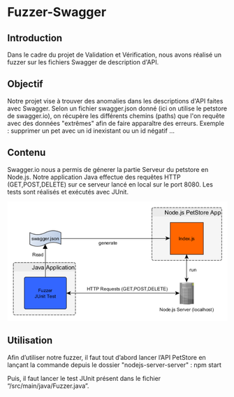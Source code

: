 # Fuzzer-Swagger

## Introduction
Dans le cadre du projet de Validation et Vérification, nous avons réalisé un fuzzer sur les fichiers Swagger de description d'API. 

## Objectif
Notre projet vise à trouver des anomalies dans les descriptions d'API faites avec Swagger. Selon un fichier swagger.json donné (ici on utilise le petstore de swagger.io), on récupère les différents chemins (paths) que l'on requête avec des données "extrêmes" afin de faire apparaître des erreurs. Exemple : supprimer un pet avec un id inexistant ou un id négatif ...

## Contenu
Swagger.io nous a permis de génerer la partie Serveur du petstore en Node.js. Notre application Java effectue des requêtes HTTP (GET,POST,DELETE) sur ce serveur lancé en local sur le port 8080. Les tests sont réalisés et exécutés avec JUnit.

![Fuzzing Archi](/Fuzzing_Archi.png)

## Utilisation
Afin d’utiliser notre fuzzer, il faut tout d’abord lancer l’API PetStore en lançant la commande depuis le dossier "nodejs-server-server" : npm start

Puis, il faut lancer le test JUnit présent dans le fichier “/src/main/java/Fuzzer.java”.
